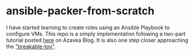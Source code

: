 # ansible-packer-from-scratch

I have started learning to create roles using an Ansible Playbook to configure VMs. This repo is a simply implementation following a two-part tutorial posted [here](https://www.azavea.com/blog/2014/10/09/creating-ansible-roles-from-scratch-part-1/) on Azavea Blog. It is also one step closer approaching the ["breakable-toy"](https://github.com/aaronxsu/a-breakable-toy).
